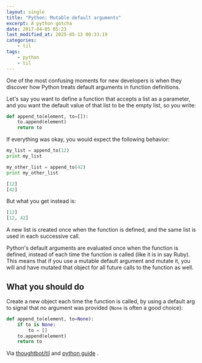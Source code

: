 ```yaml
---
layout: single
title: "Python: Mutable default arguments"
excerpt: A python gotcha
date: 2017-04-05 05:23
last_modified_at: 2025-05-13 00:33:19
categories:
    - til
tags:
    - python
    - til
---
```


One of the most confusing moments for new developers is when they discover how
Python treats default arguments in function definitions.

Let's say you want to define a function that accepts a list as a parameter, and you
want the default value of that list to be the empty list, so you write:

```python
def append_to(element, to=[]):
    to.append(element)
    return to
```

If everything was okay, you would expect the following behavior:

```python
my_list = append_to(12)
print my_list

my_other_list = append_to(42)
print my_other_list
```

```python
[12]
[42]
```

But what you get instead is:

```python
[12]
[12, 42]
```

A new list is created once when the function is defined,
and the same list is used in each successive call.

Python's default arguments are evaluated once when the function is defined,
instead of each time the function is called (like it is in say Ruby).
This means that if you use a mutable default argument and mutate it,
you will and have mutated that object for all future calls to the function as well.

## What you should do

Create a new object each time the function is called, by using a default arg to signal
that no argument was provided (`None` is often a good choice):

```python
def append_to(element, to=None):
    if to is None:
        to = []
    to.append(element)
    return to
```

Via [thoughtbot/til](https://github.com/thoughtbot/til)
and [python guide](https://docs.python-guide.org/writing/gotchas/)
.

